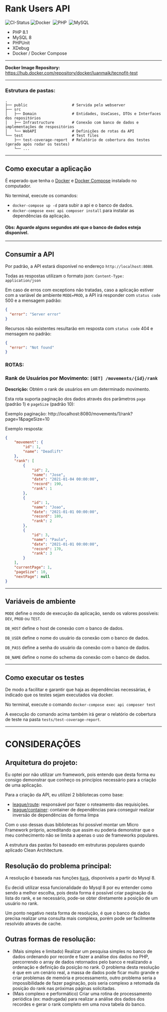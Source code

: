 # Rank Users API
![CI-Status](https://github.com/LuanMaik/tecnofit-test/actions/workflows/docker-image.yml/badge.svg)
![Docker](https://img.shields.io/badge/docker-%230db7ed.svg?style=flat&logo=docker&logoColor=white)&nbsp;
![PHP](https://img.shields.io/badge/php-%23777BB4.svg?style=flat&logo=php&logoColor=white)&nbsp;
![MySQL](https://img.shields.io/badge/mysql-%2300f.svg?style=flat&logo=mysql&logoColor=white)&nbsp;

- PHP 8.1
- MySQL 8
- PHPUnit
- XDebug
- Docker / Docker Compose

---

**Docker Image Repository:** https://hub.docker.com/repository/docker/luanmaik/tecnofit-test

---
### Estrutura de pastas:
    .
    ├── public                    # Servida pelo webserver
    ├── src
    │   ├── Domain                # Entidades, UseCases, DTOs e Interfaces dos repositórios
    │   ├── Infrastructure        # Conexão com banco de dados e implementações de respositórios
    │   └── WebAPI                # Definições de rotas da API
    └── test                      # Test files
        ├── test-coverage-report  # Relatório de cobertura dos testes (gerado após rodar os testes)
        └── ...

---

## Como executar a aplicação

É esperado que tenha o
[Docker](https://www.docker.com/get-started) e
[Docker Compose](https://docs.docker.com/compose/install/)
instalado no computador.

No terminal, execute os comandos:
- `docker-compose up -d` para subir a api e o banco de dados.
- `docker-compose exec api composer install` para instalar as dependências da aplicação.

#### Obs: Aguarde alguns segundos até que o banco de dados esteja disponível. 

---

## Consumir a API

Por padrão, a API estará disponível no endereço `http://localhost:8080`. 

Todas as respostas utilizam o formato json: `Content-Type: application/json` 

Em caso de erros com exceptions não tratadas, caso a aplicação estiver com a 
variável de ambiente `MODE=PROD`, a API irá responder com `status code` 500 e a mensagem padrão:
```json
{
  "error": "Server error"
}
```

Recursos não existentes resultarão em resposta com `status code` 404 e mensagem no padrão:

```json
{
  "error": "Not found"
}
```


### ROTAS:
### Rank de Usuários por Movimento: `[GET] /movements/{id}/rank`


**Descrição:** Obtém o rank de usuários em um determinado movimento. 


Esta rota suporta paginação dos dados através dos parâmetros `page` (padrão 1) e `pageSize` (padrão 10):

Exemplo paginação: http://localhost:8080/movements/1/rank?page=1&pageSize=10

Exemplo resposta:

```json
{
    "movement": {
        "id": 1,
        "name": "Deadlift"
    },
    "rank": [
        {
            "id": 2,
            "name": "Jose",
            "date": "2021-01-04 00:00:00",
            "record": 190,
            "rank": 1
        },
        {
            "id": 1,
            "name": "Joao",
            "date": "2021-01-01 00:00:00",
            "record": 180,
            "rank": 2
        },
        {
            "id": 3,
            "name": "Paulo",
            "date": "2021-01-01 00:00:00",
            "record": 170,
            "rank": 3
        }
    ],
    "currentPage": 1,
    "pageSize": 10,
    "nextPage": null
}
```

---

## Variáveis de ambiente
`MODE` define o modo de execução da aplicação, sendo os valores possíveis: `DEV`, `PROD` ou `TEST`.

`DB_HOST` define o host de conexão com o banco de dados.

`DB_USER` define o nome do usuário da conexão com o banco de dados.

`DB_PASS` define a senha do usuário da conexão com o banco de dados.

`DB_NAME` define o nome do schema da conexão com o banco de dados.

---

## Como executar os testes

De modo a facilitar e garantir que haja as dependências necessárias, é indicado que os testes sejam executados via docker.

No terminal, execute o comando `docker-compose exec api composer test`

A execução do comando acima também irá gerar o relatório de cobertura de teste na pasta `tests/test-coverage-report`.

---


# CONSIDERAÇÕES

## Arquitetura do projeto:
Eu optei por não utilizar um framework, pois entendo que desta forma eu consigo demonstrar que conheço os princípios necessário para a criação de uma aplicação. 

Para a criação da API, eu utilizei 2 bibliotecas como base:
- [league/route](https://route.thephpleague.com/): responsável por fazer o roteamento das requisições.
- [league/container](https://container.thephpleague.com/): container de dependências para conseguir realizar inversão de dependências de forma limpa

Com o uso dessas duas bibliotecas foi possível montar um Micro Framework próprio, acreditando que assim eu poderia demonstrar que o meu conhecimento não se limita a apenas o uso de frameworks populares.

A estrutura das pastas foi baseado em estruturas populares quando aplicado Clean Architecture.

## Resolução do problema principal:
A resolução é baseada nas funções [`Rank`](https://dev.mysql.com/doc/refman/8.0/en/window-function-descriptions.html), disponíveis a partir do Mysql 8.

Eu decidi utilizar essa funcionalidade do Mysql 8 por eu entender como sendo a melhor escolha, pois desta forma é possível criar 
paginação da lista do rank, e se necessário, pode-se obter diretamente a posição de um usuário no rank.

Um ponto negativo nesta forma de resolução, é que o banco de dados precisa realizar uma consulta mais complexa, porém pode ser facilmente resolvido através de cache.

## Outras formas de resolução:
- (Mais simples e limitado) Realizar um pesquisa simples no banco de dados ordenando por recorde e fazer a análise dos dados no PHP, 
percorrendo o array de dados retornados pelo banco e realizando a ordenação e definição da posição no rank. 
O problema desta resolução é que em um cenário real, a massa de dados pode ficar muito grande e criar problemas de memória e processamento, 
outro problema seria a impossibilidade de fazer paginação, pois seria complexo a retomada da posição do rank nas próximas páginas solicitadas.
- (Mais complexo e performático) Criar uma rotina de processamento periódica (ex: madrugada) para realizar a análise dos dados dos recordes
e gerar o rank completo em uma nova tabela do banco.
